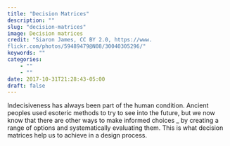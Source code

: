 ```yaml
---
title: "Decision Matrices"
description: ""
slug: "decision-matrices"
image: Decision matrices
credit: "Siaron James, CC BY 2.0, https://www.flickr.com/photos/59489479@N08/30040305296/"
keywords: ""
categories:
    - ""
    - ""
date: 2017-10-31T21:28:43-05:00
draft: false
---
```


Indecisiveness has always been part of the human condition. Ancient peoples used esoteric methods to try to see into the future, but we now know that there are other ways to make informed choices _ by creating a range of options and systematically evaluating them. This is what decision matrices help us to achieve in a design process.
